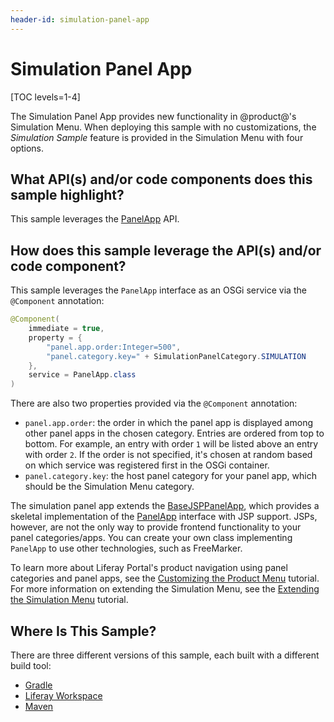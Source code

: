 ```yaml
---
header-id: simulation-panel-app
---
```


# Simulation Panel App

[TOC levels=1-4]

The Simulation Panel App provides new functionality in @product@'s Simulation
Menu. When deploying this sample with no customizations, the *Simulation Sample*
feature is provided in the Simulation Menu with four options.

<!-- Fix image below when Simulation Panel App works properly (BLADE-267). -Cody

[Figure 1: A simulation panel app adds new functionality to the Simulation Menu.](../../../images/simulation-panel-app.png)
-->

## What API(s) and/or code components does this sample highlight?

This sample leverages the
[PanelApp](@app-ref@/web-experience/latest/javadocs/com/liferay/application/list/PanelApp.html)
API.

## How does this sample leverage the API(s) and/or code component?

This sample leverages the `PanelApp` interface as an OSGi service via the
`@Component` annotation:

```java
@Component(
    immediate = true,
    property = {
        "panel.app.order:Integer=500",
        "panel.category.key=" + SimulationPanelCategory.SIMULATION
    },
    service = PanelApp.class
)
```

There are also two properties provided via the `@Component` annotation:

- `panel.app.order`: the order in which the panel app is displayed among other
   panel apps in the chosen category. Entries are ordered from top to bottom.
   For example, an entry with order `1` will be listed above an entry with order
   `2`. If the order is not specified, it's chosen at random based on which
   service was registered first in the OSGi container.
- `panel.category.key`: the host panel category for your panel app, which
   should be the Simulation Menu category.

The simulation panel app extends the
[BaseJSPPanelApp](https://docs.liferay.com/ce/apps/web-experience/latest/javadocs/com/liferay/application/list/BaseJSPPanelApp.html),
which provides a skeletal implementation of the
[PanelApp](https://docs.liferay.com/ce/apps/web-experience/latest/javadocs/com/liferay/application/list/PanelApp.html)
interface with JSP support. JSPs, however, are not the only way to provide
frontend functionality to your panel categories/apps. You can create your own
class implementing `PanelApp` to use other technologies, such as FreeMarker.

To learn more about Liferay Portal's product navigation using panel categories
and panel apps, see the
[Customizing the Product Menu](/docs/7-2/customization/-/knowledge_base/c/customizing-the-product-menu)
tutorial. For more information on extending the Simulation Menu, see the
[Extending the Simulation Menu](/docs/7-2/customization/-/knowledge_base/c/extending-the-simulation-menu)
tutorial.

## Where Is This Sample?

There are three different versions of this sample, each built with a different
build tool:

- [Gradle](https://github.com/liferay/liferay-blade-samples/tree/7.2/gradle/apps/simulation-panel-app)
- [Liferay Workspace](https://github.com/liferay/liferay-blade-samples/tree/7.2/liferay-workspace/apps/simulation-panel-app)
- [Maven](https://github.com/liferay/liferay-blade-samples/tree/7.2/maven/apps/simulation-panel-app)
